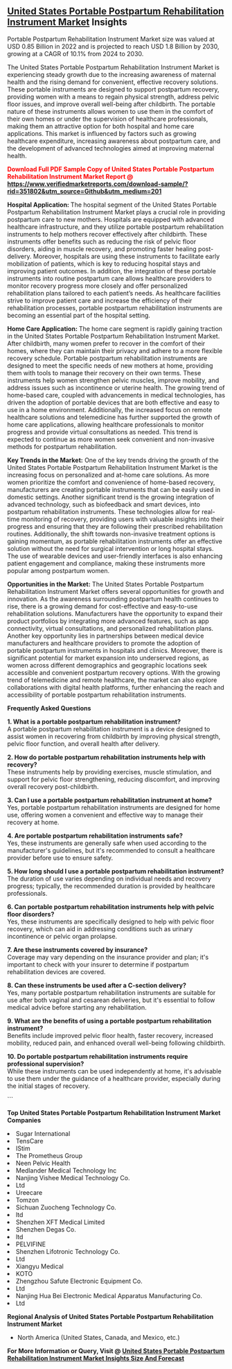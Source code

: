 <h2><a href="https://www.verifiedmarketreports.com/download-sample/?rid=351802&amp;utm_source=Github&amp;utm_medium=201" target="_blank">United States Portable Postpartum Rehabilitation Instrument Market</a> Insights</h2><p>Portable Postpartum Rehabilitation Instrument Market size was valued at USD 0.85 Billion in 2022 and is projected to reach USD 1.8 Billion by 2030, growing at a CAGR of 10.1% from 2024 to 2030.</p><p><p>The United States Portable Postpartum Rehabilitation Instrument Market is experiencing steady growth due to the increasing awareness of maternal health and the rising demand for convenient, effective recovery solutions. These portable instruments are designed to support postpartum recovery, providing women with a means to regain physical strength, address pelvic floor issues, and improve overall well-being after childbirth. The portable nature of these instruments allows women to use them in the comfort of their own homes or under the supervision of healthcare professionals, making them an attractive option for both hospital and home care applications. This market is influenced by factors such as growing healthcare expenditure, increasing awareness about postpartum care, and the development of advanced technologies aimed at improving maternal health. <strong><p><span class=""><span style="color: #ff0000;"><strong>Download Full PDF Sample Copy of United States Portable Postpartum Rehabilitation Instrument Market Report</strong> @ </span><a href="https://www.verifiedmarketreports.com/download-sample/?rid=351802&amp;utm_source=Github&amp;utm_medium=201" target="_blank">https://www.verifiedmarketreports.com/download-sample/?rid=351802&amp;utm_source=Github&amp;utm_medium=201</a></span></p></strong></p><p><strong>Hospital Application: </strong> The hospital segment of the United States Portable Postpartum Rehabilitation Instrument Market plays a crucial role in providing postpartum care to new mothers. Hospitals are equipped with advanced healthcare infrastructure, and they utilize portable postpartum rehabilitation instruments to help mothers recover effectively after childbirth. These instruments offer benefits such as reducing the risk of pelvic floor disorders, aiding in muscle recovery, and promoting faster healing post-delivery. Moreover, hospitals are using these instruments to facilitate early mobilization of patients, which is key to reducing hospital stays and improving patient outcomes. In addition, the integration of these portable instruments into routine postpartum care allows healthcare providers to monitor recovery progress more closely and offer personalized rehabilitation plans tailored to each patient’s needs. As healthcare facilities strive to improve patient care and increase the efficiency of their rehabilitation processes, portable postpartum rehabilitation instruments are becoming an essential part of the hospital setting.<p><strong>Home Care Application: </strong> The home care segment is rapidly gaining traction in the United States Portable Postpartum Rehabilitation Instrument Market. After childbirth, many women prefer to recover in the comfort of their homes, where they can maintain their privacy and adhere to a more flexible recovery schedule. Portable postpartum rehabilitation instruments are designed to meet the specific needs of new mothers at home, providing them with tools to manage their recovery on their own terms. These instruments help women strengthen pelvic muscles, improve mobility, and address issues such as incontinence or uterine health. The growing trend of home-based care, coupled with advancements in medical technologies, has driven the adoption of portable devices that are both effective and easy to use in a home environment. Additionally, the increased focus on remote healthcare solutions and telemedicine has further supported the growth of home care applications, allowing healthcare professionals to monitor progress and provide virtual consultations as needed. This trend is expected to continue as more women seek convenient and non-invasive methods for postpartum rehabilitation.<p><strong>Key Trends in the Market:</strong> One of the key trends driving the growth of the United States Portable Postpartum Rehabilitation Instrument Market is the increasing focus on personalized and at-home care solutions. As more women prioritize the comfort and convenience of home-based recovery, manufacturers are creating portable instruments that can be easily used in domestic settings. Another significant trend is the growing integration of advanced technology, such as biofeedback and smart devices, into postpartum rehabilitation instruments. These technologies allow for real-time monitoring of recovery, providing users with valuable insights into their progress and ensuring that they are following their prescribed rehabilitation routines. Additionally, the shift towards non-invasive treatment options is gaining momentum, as portable rehabilitation instruments offer an effective solution without the need for surgical intervention or long hospital stays. The use of wearable devices and user-friendly interfaces is also enhancing patient engagement and compliance, making these instruments more popular among postpartum women.<p><strong>Opportunities in the Market:</strong> The United States Portable Postpartum Rehabilitation Instrument Market offers several opportunities for growth and innovation. As the awareness surrounding postpartum health continues to rise, there is a growing demand for cost-effective and easy-to-use rehabilitation solutions. Manufacturers have the opportunity to expand their product portfolios by integrating more advanced features, such as app connectivity, virtual consultations, and personalized rehabilitation plans. Another key opportunity lies in partnerships between medical device manufacturers and healthcare providers to promote the adoption of portable postpartum instruments in hospitals and clinics. Moreover, there is significant potential for market expansion into underserved regions, as women across different demographics and geographic locations seek accessible and convenient postpartum recovery options. With the growing trend of telemedicine and remote healthcare, the market can also explore collaborations with digital health platforms, further enhancing the reach and accessibility of portable postpartum rehabilitation instruments.<p><strong>Frequently Asked Questions</strong></p><p><strong>1. What is a portable postpartum rehabilitation instrument?</strong><br> A portable postpartum rehabilitation instrument is a device designed to assist women in recovering from childbirth by improving physical strength, pelvic floor function, and overall health after delivery.</p><p><strong>2. How do portable postpartum rehabilitation instruments help with recovery?</strong><br> These instruments help by providing exercises, muscle stimulation, and support for pelvic floor strengthening, reducing discomfort, and improving overall recovery post-childbirth.</p><p><strong>3. Can I use a portable postpartum rehabilitation instrument at home?</strong><br> Yes, portable postpartum rehabilitation instruments are designed for home use, offering women a convenient and effective way to manage their recovery at home.</p><p><strong>4. Are portable postpartum rehabilitation instruments safe?</strong><br> Yes, these instruments are generally safe when used according to the manufacturer's guidelines, but it's recommended to consult a healthcare provider before use to ensure safety.</p><p><strong>5. How long should I use a portable postpartum rehabilitation instrument?</strong><br> The duration of use varies depending on individual needs and recovery progress; typically, the recommended duration is provided by healthcare professionals.</p><p><strong>6. Can portable postpartum rehabilitation instruments help with pelvic floor disorders?</strong><br> Yes, these instruments are specifically designed to help with pelvic floor recovery, which can aid in addressing conditions such as urinary incontinence or pelvic organ prolapse.</p><p><strong>7. Are these instruments covered by insurance?</strong><br> Coverage may vary depending on the insurance provider and plan; it's important to check with your insurer to determine if postpartum rehabilitation devices are covered.</p><p><strong>8. Can these instruments be used after a C-section delivery?</strong><br> Yes, many portable postpartum rehabilitation instruments are suitable for use after both vaginal and cesarean deliveries, but it's essential to follow medical advice before starting any rehabilitation.</p><p><strong>9. What are the benefits of using a portable postpartum rehabilitation instrument?</strong><br> Benefits include improved pelvic floor health, faster recovery, increased mobility, reduced pain, and enhanced overall well-being following childbirth.</p><p><strong>10. Do portable postpartum rehabilitation instruments require professional supervision?</strong><br> While these instruments can be used independently at home, it's advisable to use them under the guidance of a healthcare provider, especially during the initial stages of recovery.</p>```</p><p><strong>Top United States Portable Postpartum Rehabilitation Instrument Market Companies</strong></p><div data-test-id=""><p><li>Sugar International</li><li> TensCare</li><li> IStim</li><li> The Prometheus Group</li><li> Neen Pelvic Health</li><li> Medlander Medical Technology Inc</li><li> Nanjing Vishee Medical Technology Co.</li><li> Ltd</li><li> Ureecare</li><li> Tomzon</li><li> Sichuan Zuocheng Technology Co.</li><li>ltd</li><li> Shenzhen XFT Medical Limited</li><li> Shenzhen Degas Co.</li><li>ltd</li><li> PELVIFINE</li><li> Shenzhen Lifotronic Technology Co.</li><li> Ltd</li><li> Xiangyu Medical</li><li> KOTO</li><li> Zhengzhou Safute Electronic Equipment Co.</li><li> Ltd</li><li> Nanjing Hua Bei Electronic Medical Apparatus Manufacturing Co.</li><li>Ltd</li></p><div><strong>Regional Analysis of&nbsp;United States Portable Postpartum Rehabilitation Instrument Market</strong></div><ul><li dir="ltr"><p dir="ltr">North America&nbsp;(United States, Canada, and Mexico, etc.)</p></li></ul><p><strong>For More Information or Query, Visit @&nbsp;</strong><strong><a href="https://www.verifiedmarketreports.com/product/portable-postpartum-rehabilitation-instrument-market/?utm_source=Github&amp;utm_medium=201" target="_blank">United States Portable Postpartum Rehabilitation Instrument Market Insights Size And Forecast</a></strong></p></div>
